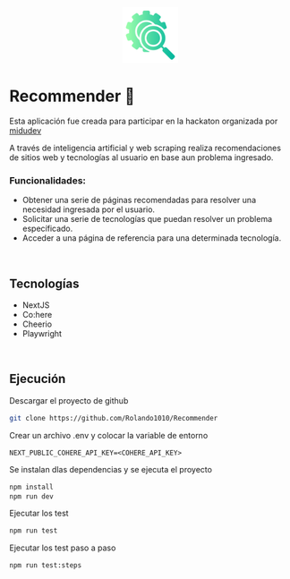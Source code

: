 <p align="center">
    <img src="./public/icon.png" width="100"/>
</p>

# Recommender 🔎

Esta aplicación fue creada para participar en la hackaton organizada por [midudev](https://twitch.tv/midudev)

A través de inteligencia artificial y web scraping realiza recomendaciones de sitios web y tecnologías al usuario en base aun problema ingresado.

### Funcionalidades:
* Obtener una serie de páginas recomendadas para resolver una necesidad ingresada por el usuario.
* Solicitar una serie de tecnologías que puedan resolver un problema específicado.
* Acceder a una página de referencia para una determinada tecnología.

<br>

## Tecnologías
* NextJS
* Co:here
* Cheerio
* Playwright

<br>

## Ejecución

Descargar el proyecto de github
```bash
git clone https://github.com/Rolando1010/Recommender
```

Crear un archivo .env y colocar la variable de entorno
```env
NEXT_PUBLIC_COHERE_API_KEY=<COHERE_API_KEY>
```

Se instalan dlas dependencias y se ejecuta el proyecto
```bash
npm install
npm run dev
```

Ejecutar los test
```bash
npm run test
```

Ejecutar los test paso a paso
```bash
npm run test:steps
```